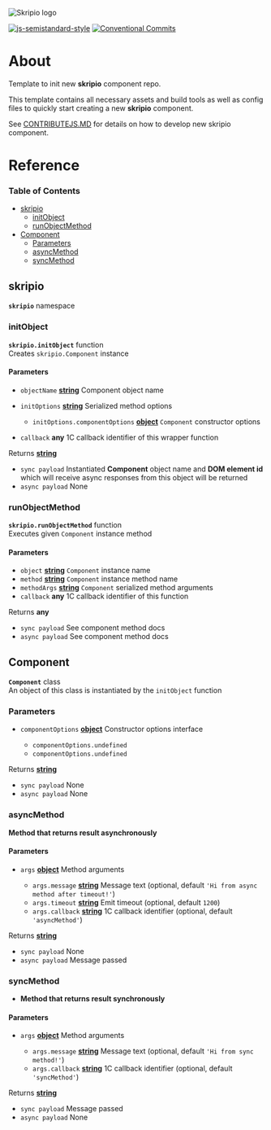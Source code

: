 ![Skripio logo](/src/assets/logo.svg)

[![js-semistandard-style](https://img.shields.io/badge/code%20style-semistandard-brightgreen.svg?style=flat-square)](https://github.com/standard/semistandard)
[![Conventional Commits](https://img.shields.io/badge/Conventional%20Commits-1.0.0-yellow.svg)](https://conventionalcommits.org)

# About

Template to init new **skripio** component repo.

This template contains all necessary assets and build tools as well as config files to quickly start creating a new **skripio** component.

See [CONTRIBUTEJS.MD](https://github.com/fmecgroup/skripio-intro/blob/master/CONTRIBUTEJS.MD) for details on how to develop new skripio component.

# Reference

<!-- Generated by documentation.js. Update this documentation by updating the source code. -->

### Table of Contents

*   [skripio](#skripio)
    *   [initObject](#initobject)
    *   [runObjectMethod](#runobjectmethod)
*   [Component](#component)
    *   [Parameters](#parameters-2)
    *   [asyncMethod](#asyncmethod)
    *   [syncMethod](#syncmethod)

## skripio

**`skripio`** namespace

### initObject

**`skripio.initObject`** function<br>
Creates `skripio.Component` instance

#### Parameters

*   `objectName` **[string](https://developer.mozilla.org/docs/Web/JavaScript/Reference/Global_Objects/String)** Component object name
*   `initOptions` **[string](https://developer.mozilla.org/docs/Web/JavaScript/Reference/Global_Objects/String)** Serialized method options

    *   `initOptions.componentOptions` **[object](https://developer.mozilla.org/docs/Web/JavaScript/Reference/Global_Objects/Object)** `Component` constructor options
*   `callback` **any** 1C callback identifier of this wrapper function

Returns **[string](https://developer.mozilla.org/docs/Web/JavaScript/Reference/Global_Objects/String)** <br>
- `sync payload`  Instantiated **Component** object name and **DOM element id** which will receive async responses from this object will be returned<br>
- `async payload` None

### runObjectMethod

**`skripio.runObjectMethod`** function<br>
Executes given `Component` instance method

#### Parameters

*   `object` **[string](https://developer.mozilla.org/docs/Web/JavaScript/Reference/Global_Objects/String)** `Component` instance name
*   `method` **[string](https://developer.mozilla.org/docs/Web/JavaScript/Reference/Global_Objects/String)** `Component` instance method name
*   `methodArgs` **[string](https://developer.mozilla.org/docs/Web/JavaScript/Reference/Global_Objects/String)** `Component` serialized method arguments
*   `callback` **any** 1C callback identifier of this function

Returns **any** <br>
- `sync payload`  See component method docs<br>
- `async payload` See component method docs

## Component

**`Component`** class<br>
An object of this class is instantiated by the `initObject` function

### Parameters

*   `componentOptions` **[object](https://developer.mozilla.org/docs/Web/JavaScript/Reference/Global_Objects/Object)** Constructor options interface

    *   `componentOptions.undefined`  
    *   `componentOptions.undefined`  

Returns **[string](https://developer.mozilla.org/docs/Web/JavaScript/Reference/Global_Objects/String)** <br>
- `sync payload`  None<br>
- `async payload` None

### asyncMethod

**Method that returns result asynchronously**<br>

#### Parameters

*   `args` **[object](https://developer.mozilla.org/docs/Web/JavaScript/Reference/Global_Objects/Object)** Method arguments

    *   `args.message` **[string](https://developer.mozilla.org/docs/Web/JavaScript/Reference/Global_Objects/String)** Message text (optional, default `'Hi from async method after timeout!'`)
    *   `args.timeout` **[string](https://developer.mozilla.org/docs/Web/JavaScript/Reference/Global_Objects/String)** Emit timeout (optional, default `1200`)
    *   `args.callback` **[string](https://developer.mozilla.org/docs/Web/JavaScript/Reference/Global_Objects/String)** 1C callback identifier (optional, default `'asyncMethod'`)

Returns **[string](https://developer.mozilla.org/docs/Web/JavaScript/Reference/Global_Objects/String)** <br>
- `sync payload`  None<br>
- `async payload` Message passed

### syncMethod

*   **Method that returns result synchronously**<br>

#### Parameters

*   `args` **[object](https://developer.mozilla.org/docs/Web/JavaScript/Reference/Global_Objects/Object)** Method arguments

    *   `args.message` **[string](https://developer.mozilla.org/docs/Web/JavaScript/Reference/Global_Objects/String)** Message text (optional, default `'Hi from sync method!'`)
    *   `args.callback` **[string](https://developer.mozilla.org/docs/Web/JavaScript/Reference/Global_Objects/String)** 1C callback identifier (optional, default `'syncMethod'`)

Returns **[string](https://developer.mozilla.org/docs/Web/JavaScript/Reference/Global_Objects/String)** <br>
- `sync payload`  Message passed<br>
- `async payload` None
